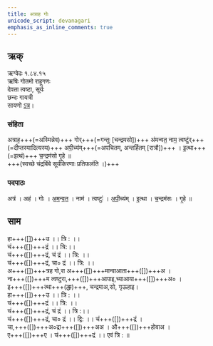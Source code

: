 ```yaml
---
title: अत्राह गोः
unicode_script: devanagari  
emphasis_as_inline_comments: true
---   
```


## ऋक्
ऋग्वेदः  १.८४.१५  
ऋषिः  गोतमो राहूगणः  
देवता  त्वष्टा, सूर्यः  
छन्दः  गायत्री  
सायणो [ऽत्र](http://192.155.224.66/stage/rigveda-samhita/describe/rikMandala/001.084.015)।

### संहिता
अत्राह॒+++(=अस्मिन्नेव)+++ गोर्+++(=गन्तुः [चन्द्रमसो])+++ अ॑मन्वत॒ नाम॒ त्वष्टु॑र्+++(=दीप्तस्यादित्यस्य)+++ अपी॒च्य॑म्+++(=अपचितम्, अन्तर्हितम् [रात्रौ])+++ ।
इ॒त्था+++(=इत्थं)+++ च॒न्द्रम॑सो गृ॒हे ॥  
+++(स्वच्छे चंद्रबिंबे सूर्यकिरणाः प्रतिफलंति ।)+++

### पदपाठः
अत्र॑ । अह॑ । गोः । अ॒म॒न्व॒त॒ । नाम॑ । त्वष्टुः॑ । अ॒पी॒च्य॑म् ।
इ॒त्था । च॒न्द्रम॑सः । गृ॒हे ॥

## साम
<div class="audioEmbed"  caption="रामानुजार्यः 1974 " src="https://archive.org/download/jaiminIya-sAma-gAna-paravastu-tradition-rAmAnuja/atrAha-goH.mp3"></div>
<div class="audioEmbed"  caption="गोपालार्यः 2015  " src="https://archive.org/download/jaiminIya-sAma-gAna-paravastu-tradition-gopAla-2015/atrAha-goH.mp3"></div>

हा+++([])+++उ ।। त्रि : ।।  
चं+++([])+++द्रं ।। त्रि:।।  
चं+++([])+++द्रं, चं द्रं ।। त्रि: ।।  
चं+++([])+++द्रं, चा० द्रं ।। त्रि: ।।  
अ+++([])+++त्रह गो,रा अ+++([])+++मान्वाआता+++([])+++अ ।  
ना+++([])+++म त्वष्टुरा,+++([])+++आपाइ,च्याआया+++([])+++अ० ।  
इ+++([])+++त्था+++(~~द्धा~~)+++, चन्द्रमाअ,सो, गृऊहाइ।  
हा+++([])+++उ ।। त्रि : ।।  
चं+++([])+++द्रं ।। त्रि: ।।  
चं+++([])+++द्रं, चं द्रं ।। त्रि :।।  
चं+++([])+++द्रं, चा० द्रं ।। द्वि: ।। चं+++([])+++द्रं ।  
चा,+++([])+++अ०द्रा+++([])+++अअ । औ+++([])+++होवाअ ।  
ए+++([])+++ए । चं+++([])+++द्रं ।। एवं त्रि : ॥